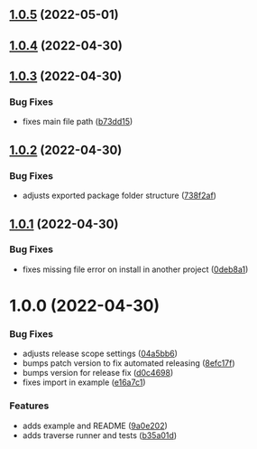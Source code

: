 ## [1.0.5](https://github.com/beckkramer/puppeteer-traverse/compare/v1.0.4...v1.0.5) (2022-05-01)

## [1.0.4](https://github.com/beckkramer/puppeteer-traverse/compare/v1.0.3...v1.0.4) (2022-04-30)

## [1.0.3](https://github.com/beckkramer/puppeteer-traverse/compare/v1.0.2...v1.0.3) (2022-04-30)


### Bug Fixes

* fixes main file path ([b73dd15](https://github.com/beckkramer/puppeteer-traverse/commit/b73dd15f83a43b235f240ae2c2b70e6147a5622f))

## [1.0.2](https://github.com/beckkramer/puppeteer-traverse/compare/v1.0.1...v1.0.2) (2022-04-30)


### Bug Fixes

* adjusts exported package folder structure ([738f2af](https://github.com/beckkramer/puppeteer-traverse/commit/738f2af6b2d5503c82d5ef3c7064fea5c645100d))

## [1.0.1](https://github.com/beckkramer/puppeteer-traverse/compare/v1.0.0...v1.0.1) (2022-04-30)


### Bug Fixes

* fixes missing file error on install in another project ([0deb8a1](https://github.com/beckkramer/puppeteer-traverse/commit/0deb8a1412bd67945474d4a5511bb42f852fa2a3))

# 1.0.0 (2022-04-30)


### Bug Fixes

* adjusts release scope settings ([04a5bb6](https://github.com/beckkramer/puppeteer-traverse/commit/04a5bb65d105eb65c10cb6ce371136e9a9f76964))
* bumps patch version to fix automated releasing ([8efc17f](https://github.com/beckkramer/puppeteer-traverse/commit/8efc17f8564d99aa7d6eeaa8ccdda01efd73f9b8))
* bumps version for release fix ([d0c4698](https://github.com/beckkramer/puppeteer-traverse/commit/d0c46988429453acab83f096076df46a23aef57e))
* fixes import in example ([e16a7c1](https://github.com/beckkramer/puppeteer-traverse/commit/e16a7c1790a810e111252ffc105b0b2a06784f6f))


### Features

* adds example and README ([9a0e202](https://github.com/beckkramer/puppeteer-traverse/commit/9a0e20249207285ed8e557d397b7861f226d218c))
* adds traverse runner and tests ([b35a01d](https://github.com/beckkramer/puppeteer-traverse/commit/b35a01d82e87c7f0ac4820653ba76014b67d9716))
